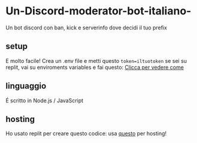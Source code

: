 # Un-Discord-moderator-bot-italiano-
Un bot discord con ban, kick e serverinfo dove decidi il tuo prefix

## setup
E molto facile! Crea un .env file e metti questo ```token=iltuotoken``` se sei su replit, vai su enviroments variables e fai questo: [Clicca per vedere come](https://drive.google.com/file/d/1Kq9WqpSjbO_yOqeqZoeD_dUjCOLGfTt1/view?usp=drivesdk)

## linguaggio

É scritto in Node.js / JavaScript

## hosting

Ho usato replit per creare questo codice: usa [questo](uptimerobot.com) per hosting!
